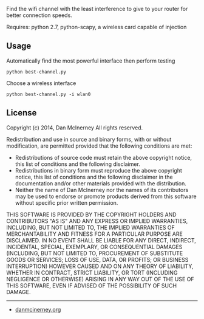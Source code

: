 Find the wifi channel with the least interference to give to your router for better connection speeds.

Requires: python 2.7, python-scapy, a wireless card capable of injection


Usage
-----

Automatically find the most powerful interface then perform testing

``` shell
python best-channel.py
```

Choose a wireless interface

``` shell
python best-channel.py -i wlan0
```

License
-------

Copyright (c) 2014, Dan McInerney
All rights reserved.

Redistribution and use in source and binary forms, with or without
modification, are permitted provided that the following conditions are met:
* Redistributions of source code must retain the above copyright notice, this list of conditions and the following disclaimer.
* Redistributions in binary form must reproduce the above copyright notice, this list of conditions and the following disclaimer in the documentation and/or other materials provided with the distribution.
* Neither the name of Dan McInerney nor the names of its contributors may be used to endorse or promote products derived from this software without specific prior written permission.

THIS SOFTWARE IS PROVIDED BY THE COPYRIGHT HOLDERS AND CONTRIBUTORS "AS IS" AND
ANY EXPRESS OR IMPLIED WARRANTIES, INCLUDING, BUT NOT LIMITED TO, THE IMPLIED
WARRANTIES OF MERCHANTABILITY AND FITNESS FOR A PARTICULAR PURPOSE ARE
DISCLAIMED. IN NO EVENT SHALL <COPYRIGHT HOLDER> BE LIABLE FOR ANY
DIRECT, INDIRECT, INCIDENTAL, SPECIAL, EXEMPLARY, OR CONSEQUENTIAL DAMAGES
(INCLUDING, BUT NOT LIMITED TO, PROCUREMENT OF SUBSTITUTE GOODS OR SERVICES;
LOSS OF USE, DATA, OR PROFITS; OR BUSINESS INTERRUPTION) HOWEVER CAUSED AND
ON ANY THEORY OF LIABILITY, WHETHER IN CONTRACT, STRICT LIABILITY, OR TORT
(INCLUDING NEGLIGENCE OR OTHERWISE) ARISING IN ANY WAY OUT OF THE USE OF THIS
SOFTWARE, EVEN IF ADVISED OF THE POSSIBILITY OF SUCH DAMAGE.

***
* [danmcinerney.org](http://danmcinerney.org)

